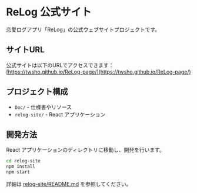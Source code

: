 # ReLog 公式サイト

恋愛ログアプリ「ReLog」の公式ウェブサイトプロジェクトです。

## サイトURL

公式サイトは以下のURLでアクセスできます：
[https://twsho.github.io/ReLog-page/](https://twsho.github.io/ReLog-page/)

## プロジェクト構成

- `Doc/` - 仕様書やリソース
- `relog-site/` - React アプリケーション

## 開発方法

React アプリケーションのディレクトリに移動し、開発を行います。

```bash
cd relog-site
npm install
npm start
```

詳細は [relog-site/README.md](./relog-site/README.md) を参照してください。

